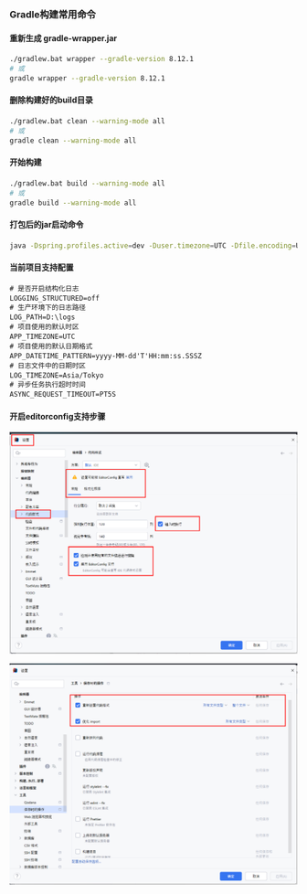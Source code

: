 ### Gradle构建常用命令

#### 重新生成 gradle-wrapper.jar

```bash
./gradlew.bat wrapper --gradle-version 8.12.1
# 或
gradle wrapper --gradle-version 8.12.1
```

#### 删除构建好的build目录

```bash
./gradlew.bat clean --warning-mode all
# 或
gradle clean --warning-mode all
```

#### 开始构建

```bash
./gradlew.bat build --warning-mode all
# 或
gradle build --warning-mode all
```

#### 打包后的jar启动命令

```bash
java -Dspring.profiles.active=dev -Duser.timezone=UTC -Dfile.encoding=UTF-8 -jar base-1.0.0.jar D:\GithubRepos\spring-templates\base\env
```

#### 当前项目支持配置

```html
# 是否开启结构化日志
LOGGING_STRUCTURED=off
# 生产环境下的日志路径
LOG_PATH=D:\logs
# 项目使用的默认时区
APP_TIMEZONE=UTC
# 项目使用的默认日期格式
APP_DATETIME_PATTERN=yyyy-MM-dd'T'HH:mm:ss.SSSZ
# 日志文件中的日期时区
LOG_TIMEZONE=Asia/Tokyo
# 异步任务执行超时时间
ASYNC_REQUEST_TIMEOUT=PT5S
```

#### 开启editorconfig支持步骤

![第一步](.\shortcut\editorconfig-01.png)

![第二步](.\shortcut\editorconfig-02.png)
